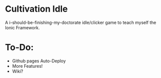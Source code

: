 # Cultivation Idle
A i-should-be-finishing-my-doctorate idle/clicker game to teach myself the Ionic Framework.

# To-Do: 

- Github pages Auto-Deploy 
- More Features! 
- Wiki?

